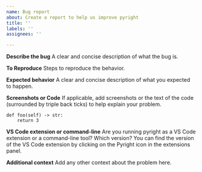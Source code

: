 ```yaml
---
name: Bug report
about: Create a report to help us improve pyright
title: ''
labels: ''
assignees: ''

---
```


**Describe the bug**
A clear and concise description of what the bug is.

**To Reproduce**
Steps to reproduce the behavior.

**Expected behavior**
A clear and concise description of what you expected to happen.

**Screenshots or Code**
If applicable, add screenshots or the text of the code (surrounded by triple back ticks) to help explain your problem.
```
def foo(self) -> str:
    return 3
```

**VS Code extension or command-line**
Are you running pyright as a VS Code extension or a command-line tool? Which version? You can find the version of the VS Code extension by clicking on the Pyright icon in the extensions panel.

**Additional context**
Add any other context about the problem here.

